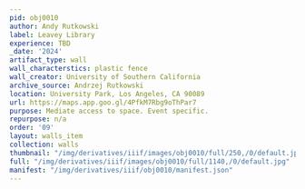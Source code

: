 ```yaml
---
pid: obj0010
author: Andy Rutkowski
label: Leavey Library
experience: TBD
_date: '2024'
artifact_type: wall
wall_characterstics: plastic fence
wall_creator: University of Southern California
archive_source: Andrzej Rutkowski
location: University Park, Los Angeles, CA 90089
url: https://maps.app.goo.gl/4PfkM7Rbg9oThPar7
purpose: Mediate access to space. Event specific.
repurpose: n/a
order: '09'
layout: walls_item
collection: walls
thumbnail: "/img/derivatives/iiif/images/obj0010/full/250,/0/default.jpg"
full: "/img/derivatives/iiif/images/obj0010/full/1140,/0/default.jpg"
manifest: "/img/derivatives/iiif/obj0010/manifest.json"
---
```

